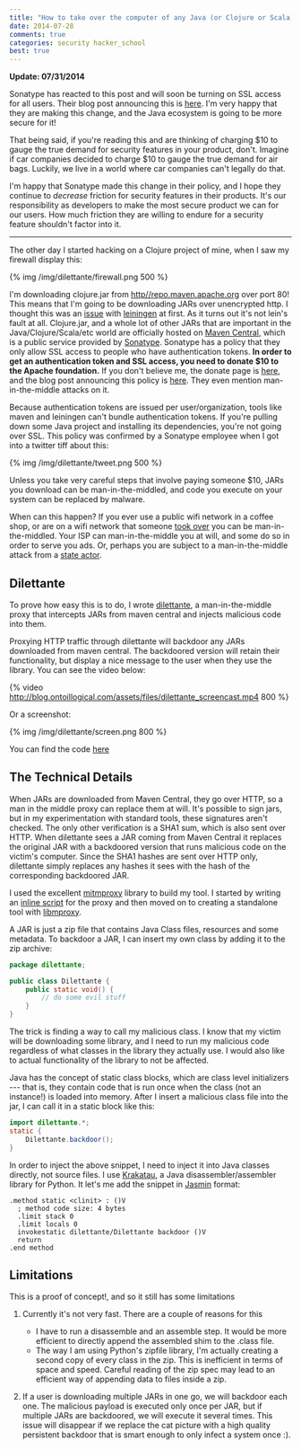 ```yaml
---
title: "How to take over the computer of any Java (or Clojure or Scala) developer"
date: 2014-07-28
comments: true
categories: security hacker_school 
best: true
---
```


**Update: 07/31/2014**

Sonatype has reacted to this post and will soon be turning on SSL access for all users. Their blog post announcing this is [here](http://blog.sonatype.com/2014/07/ssl_connectivity_for_central/). I'm very happy that they are making this change, and the Java ecosystem is going to be more secure for it!

That being said, if you're reading this and are thinking of charging $10 to gauge the true demand for security features in your product, don't. Imagine if car companies decided to charge $10 to gauge the true demand for air bags. Luckily, we live in a world where car companies can't legally do that.

I'm happy that Sonatype made this change in their policy, and I hope they continue to *decrease* friction for security features in their products. It's our responsibility as developers to make the most secure product we can for our users. How much friction they are willing to endure for a security feature shouldn't factor into it. 

<hr>

The other day I started hacking on a Clojure project of mine, when I saw my firewall display this:

{% img /img/dilettante/firewall.png 500 %}

I'm downloading clojure.jar from [http//repo.maven.apache.org](http://repo.maven.apache.org) over port 80! This means that I'm going to be downloading JARs over unencrypted http. I thought this was an [issue](https://github.com/technomancy/leiningen/issues/1604) with [leiningen](http://leiningen.org/) at first. As it turns out it's not lein's fault at all. Clojure.jar, and a whole lot of other JARs that are important in the Java/Clojure/Scala/etc world are officially hosted on [Maven Central](http://search.maven.org/), which is a public service provided by [Sonatype](http://www.sonatype.com/). Sonatype has a policy that they only allow SSL access to people who have authentication tokens. **In order to get an authentication token and SSL access, you need to donate $10 to the Apache foundation.** If you don't believe me, the donate page is [here](http://www.sonatype.com/clm/secure-access-to-central), and the blog post announcing this policy is [here](http://www.sonatype.com/clm/secure-access-to-central). They even mention man-in-the-middle attacks on it.

Because authentication tokens are issued per user/organization, tools like maven and leiningen can't bundle authentication tokens. If you're pulling down some Java project and installing its dependencies, you're not going over SSL. This policy was confirmed by a Sonatype employee when I got into a twitter tiff about this:

{% img /img/dilettante/tweet.png 500 %}


Unless you take very careful steps that involve paying someone $10, JARs you download can be man-in-the-middled, and code you execute on your system can be replaced by malware.

When can this happen? If you ever use a public wifi network in a coffee shop, or are on a wifi network that someone [took over](https://ettercap.github.io/ettercap/) you can be man-in-the-middled. Your ISP can man-in-the-middle you at will, and some do so in order to serve you ads. Or, perhaps you are subject to a man-in-the-middle attack from a [state actor](http://www.renesys.com/2013/11/mitm-internet-hijacking/).

## Dilettante

To prove how easy this is to do, I wrote [dilettante](https://github.com/mveytsman/dilettante), a man-in-the-middle proxy that intercepts JARs from maven central and injects malicious code into them.

Proxying HTTP traffic through dilettante will backdoor any JARs downloaded from maven central. The backdoored version will retain their functionality, but display a nice message to the user when they use the library. You can see the video below:

{% video  http://blog.ontoillogical.com/assets/files/dilettante_screencast.mp4 800 %}

Or a screenshot:

{% img /img/dilettante/screen.png 800 %}

You can find the code [here](https://github.com/mveytsman/dilettante)

## The Technical Details

When JARs are downloaded from Maven Central, they go over HTTP, so a man in the middle proxy can replace them at will. It's possible to sign jars, but in my experimentation with standard tools, these signatures aren't checked. The only other verification is a SHA1 sum, which is also sent over HTTP. When dilettante sees a JAR coming from Maven Central it replaces the original JAR with a backdoored version that runs malicious code on the victim's computer. Since the SHA1 hashes are sent over HTTP only, dilettante simply replaces any hashes it sees with the hash of the corresponding backdoored JAR.

I used the excellent [mitmproxy](http://mitmproxy.org/) library to build my tool. I started by writing an [inline script](http://mitmproxy.org/doc/scripting/inlinescripts.html) for the proxy and then moved on to creating a standalone tool with [libmproxy](http://mitmproxy.org/doc/scripting/libmproxy.html).

A JAR is just a zip file that contains Java Class files, resources and some metadata. To backdoor a JAR, I can insert my own class by adding it to the zip archive:

```java
package dilettante;

public class Dilettante {
    public static void() {
        // do some evil stuff
    }
}
```
The trick is finding a way to call my malicious class. I know that my victim will be downloading some library, and I need to run my malicious code regardless of what classes in the library they actually use. I would also like to actual functionality of the library to not be affected.

Java has the concept of static class blocks, which are class level initializers --- that is, they contain code that is run once when the class (not an instance!) is loaded into memory. After I insert a malicious class file into the jar, I can call it in a static block like this:

```java
import dilettante.*;
static {
    Dilettante.backdoor();
}
```

In order to inject the above snippet, I need to inject it into Java classes directly, not source files. I use [Krakatau](https://github.com/Storyyeller/Krakatau), a Java disassembler/assembler library for Python. It let's me add the snippet in [Jasmin](http://jasmin.sourceforge.net/) format:

```
.method static <clinit> : ()V
  ; method code size: 4 bytes
  .limit stack 0
  .limit locals 0
  invokestatic dilettante/Dilettante backdoor ()V
  return
.end method
```


## Limitations
This is a proof of concept!, and so it still has some limitations

 1. Currently it's not very fast. There are a couple of reasons for this

    - I have to run a disassemble and an assemble step. It would be more efficient to directly append the assembled shim to the .class file.
    - The way I am using Python's zipfile library, I'm actually creating a second copy of every class in the zip. This is inefficient in terms of space and speed. Careful reading of the zip spec may lead to an efficient way of appending data to files inside a zip.

2. If a user is downloading multiple JARs in one go, we will backdoor each one. The malicious payload is executed only once per JAR, but if multiple JARs are backdoored, we will execute it several times. This issue will disappear if we replace the cat picture with a high quality persistent backdoor that is smart enough to only infect a system once :).
